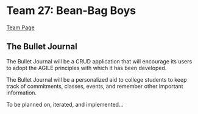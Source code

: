 # Team 27: Bean-Bag Boys
[Team Page](admin/team.md)
## The Bullet Journal

The Bullet Journal will be a CRUD application that will encourage its users to adopt the AGILE principles with which it has been developed. 

The Bullet Journal will be a personalized aid to college students to keep track of commitments, classes, events, and remember other important information.

To be planned on, iterated, and implemented...
